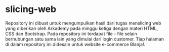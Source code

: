 # slicing-web
Repository ini dibuat untuk mengumpulkan hasil dari tugas menslicing web yang diberikan oleh Arkademy pada minggu ketiga dengan materi HTML, CSS dan Bootstrap. Pada repository ini terdapat file - file selain berhubungan satu sama lain yang dimulai dari login customer. Tiap halaman di dalam repository ini didesain untuk website e-commerce Blanja!.
